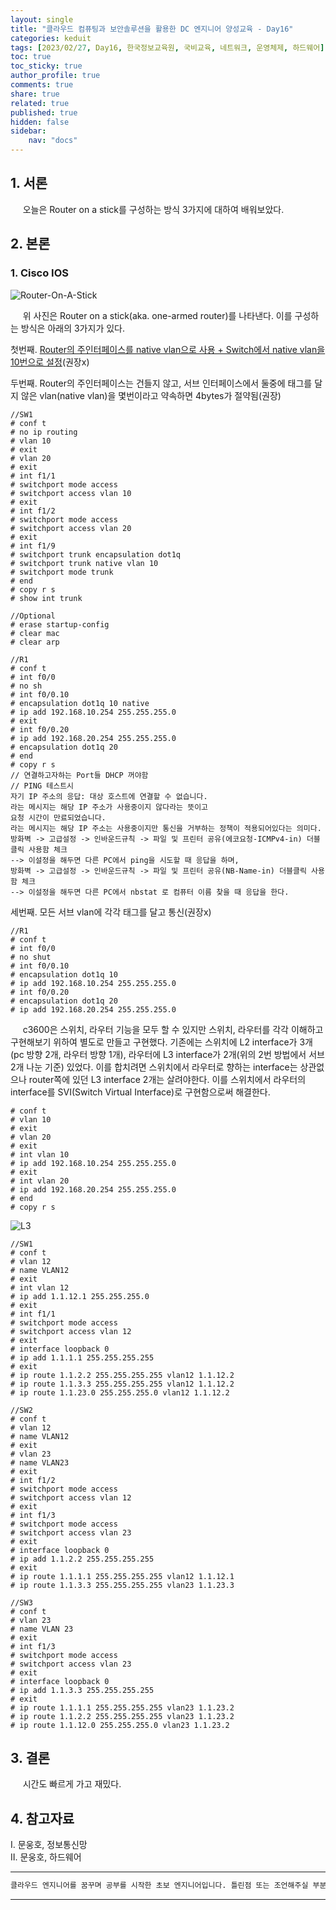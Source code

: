 ```yaml
---
layout: single
title: "클라우드 컴퓨팅과 보안솔루션을 활용한 DC 엔지니어 양성교육 - Day16"
categories: keduit
tags: [2023/02/27, Day16, 한국정보교육원, 국비교육, 네트워크, 운영체제, 하드웨어]
toc: true
toc_sticky: true
author_profile: true
comments: true
share: true
related: true
published: true
hidden: false
sidebar: 
    nav: "docs"
---
```


## 1. 서론  

&nbsp;&nbsp;&nbsp;&nbsp; 오늘은 Router on a stick를 구성하는 방식 3가지에 대하여 배워보았다.

## 2. 본론  

### 1. Cisco IOS  

![Router-On-A-Stick](https://user-images.githubusercontent.com/124491456/221452027-3ce9681d-07f9-4eb2-986d-f67a1b98190f.jpeg)

&nbsp;&nbsp;&nbsp;&nbsp; 위 사진은 Router on a stick(aka. one-armed router)를 나타낸다. 이를 구성하는 방식은 아래의 3가지가 있다.   

첫번째. [Router의 주인터페이스를 native vlan으로 사용 + Switch에서 native vlan을 10번으로 설정](https://holeman4110.github.io/keduit/keduit-day14/)(권장x)   

두번째. Router의 주인터페이스는 건들지 않고, 서브 인터페이스에서 둘중에 태그를 달지 않은 vlan(native vlan)을 몇번이라고 약속하면 4bytes가 절약됨(권장)

```
//SW1
# conf t
# no ip routing
# vlan 10
# exit
# vlan 20
# exit
# int f1/1
# switchport mode access
# switchport access vlan 10
# exit
# int f1/2
# switchport mode access
# switchport access vlan 20
# exit
# int f1/9
# switchport trunk encapsulation dot1q
# switchport trunk native vlan 10
# switchport mode trunk
# end
# copy r s
# show int trunk

//Optional
# erase startup-config
# clear mac
# clear arp
```

```
//R1
# conf t
# int f0/0
# no sh
# int f0/0.10
# encapsulation dot1q 10 native
# ip add 192.168.10.254 255.255.255.0
# exit
# int f0/0.20
# ip add 192.168.20.254 255.255.255.0
# encapsulation dot1q 20
# end
# copy r s
// 연결하고자하는 Port들 DHCP 꺼야함
// PING 테스트시
자기 IP 주소의 응답: 대상 호스트에 연결할 수 없습니다.
라는 메시지는 해당 IP 주소가 사용중이지 않다라는 뜻이고
요청 시간이 만료되었습니다.
라는 메시지는 해당 IP 주소는 사용중이지만 통신을 거부하는 정책이 적용되어있다는 의미다.
방화벽 -> 고급설정 -> 인바운드규칙 -> 파일 및 프린터 공유(에코요청-ICMPv4-in) 더블클릭 사용함 체크
--> 이설정을 해두면 다른 PC에서 ping을 시도할 때 응답을 하며,
방화벽 -> 고급설정 -> 인바운드규칙 -> 파일 및 프린터 공유(NB-Name-in) 더블클릭 사용함 체크
--> 이설정을 해두면 다른 PC에서 nbstat 로 컴퓨터 이름 찾을 때 응답을 한다.
```

세번째. 모든 서브 vlan에 각각 태그를 달고 통신(권장x)

```
//R1
# conf t
# int f0/0
# no shut
# int f0/0.10
# encapsulation dot1q 10
# ip add 192.168.10.254 255.255.255.0
# int f0/0.20
# encapsulation dot1q 20
# ip add 192.168.20.254 255.255.255.0
```

&nbsp;&nbsp;&nbsp;&nbsp; c3600은 스위치, 라우터 기능을 모두 할 수 있지만 스위치, 라우터를 각각 이해하고 구현해보기 위하여 별도로 만들고 구현했다. 기존에는 스위치에 L2 interface가 3개(pc 방향 2개, 라우터 방향 1개), 라우터에 L3 interface가 2개(위의 2번 방법에서 서브 2개 나눈 기준) 있었다. 이를 합치려면 스위치에서 라우터로 향하는 interface는 상관없으나 router쪽에 있던 L3 interface 2개는 살려야한다. 이를 스위치에서 라우터의 interface를 SVI(Switch Virtual Interface)로 구현함으로써 해결한다.

```
# conf t
# vlan 10
# exit
# vlan 20
# exit
# int vlan 10
# ip add 192.168.10.254 255.255.255.0
# exit
# int vlan 20
# ip add 192.168.20.254 255.255.255.0
# end
# copy r s
```

![L3](https://user-images.githubusercontent.com/124491456/221463754-cc1cce30-3b7d-4014-84a8-0db02f028acc.png)

```
//SW1
# conf t
# vlan 12
# name VLAN12
# exit
# int vlan 12
# ip add 1.1.12.1 255.255.255.0
# exit
# int f1/1
# switchport mode access
# switchport access vlan 12
# exit
# interface loopback 0
# ip add 1.1.1.1 255.255.255.255
# exit
# ip route 1.1.2.2 255.255.255.255 vlan12 1.1.12.2
# ip route 1.1.3.3 255.255.255.255 vlan12 1.1.12.2
# ip route 1.1.23.0 255.255.255.0 vlan12 1.1.12.2
```

```
//SW2
# conf t
# vlan 12
# name VLAN12
# exit
# vlan 23
# name VLAN23
# exit
# int f1/2
# switchport mode access
# switchport access vlan 12
# exit
# int f1/3
# switchport mode access
# switchport access vlan 23
# exit
# interface loopback 0
# ip add 1.1.2.2 255.255.255.255
# exit
# ip route 1.1.1.1 255.255.255.255 vlan12 1.1.12.1
# ip route 1.1.3.3 255.255.255.255 vlan23 1.1.23.3
```

```
//SW3
# conf t
# vlan 23
# name VLAN 23
# exit
# int f1/3
# switchport mode access
# switchport access vlan 23
# exit
# interface loopback 0
# ip add 1.1.3.3 255.255.255.255
# exit
# ip route 1.1.1.1 255.255.255.255 vlan23 1.1.23.2
# ip route 1.1.2.2 255.255.255.255 vlan23 1.1.23.2
# ip route 1.1.12.0 255.255.255.0 vlan23 1.1.23.2
```

## 3. 결론  

&nbsp;&nbsp;&nbsp;&nbsp; 시간도 빠르게 가고 재밌다.

## 4. 참고자료  

Ⅰ. 문웅호, 정보통신망   
Ⅱ. 문웅호, 하드웨어

---

```bash
클라우드 엔지니어를 꿈꾸며 공부를 시작한 초보 엔지니어입니다. 틀린점 또는 조언해주실 부분이 있으시면 친절하게 댓글 부탁드립니다. 방문해 주셔서 감사합니다 :)
```

---
